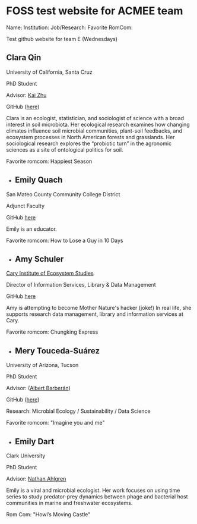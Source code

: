# FOSS test website for ACMEE team

Name: 
Institution:
Job/Research:
Favorite RomCom:




Test github website for team E (Wednesdays)


## Clara Qin

University of California, Santa Cruz

PhD Student

Advisor: [Kai Zhu](https://zhulab.ucsc.edu/)

GitHub ([here](https://github.com/claraqin))

Clara is an ecologist, statistician, and sociologist of science with a broad interest in soil microbiota. Her ecological research examines how changing climates influence soil microbial communities, plant-soil feedbacks, and ecosystem processes in North American forests and grasslands. Her sociological research explores the “probiotic turn” in the agronomic sciences as a site of ontological politics for soil.

Favorite romcom: Happiest Season


* ## Emily Quach

San Mateo County Community College District

Adjunct Faculty

GitHub [here](https://github.com/emilyvquach/MyfirstGithub/blob/main/README.md)

Emily is an educator. 

Favorite romcom: How to Lose a Guy in 10 Days


* ## Amy Schuler

[Cary Institute of Ecosystem Studies](https://www.caryinstitute.org/)

Director of Information Services, Library & Data Management

GitHub [here](https://github.com/schulera)

Amy is attempting to become Mother Nature's hacker (joke!) In real life, she supports research data management, library and information services at Cary.

Favorite romcom: Chungking Express


* ## Mery Touceda-Suárez

University of Arizona, Tucson

PhD Student

Advisor: ([Albert Barberán](https://barberanalbert.wixsite.com/labpage))

GitHub ([here](https://github.com/MeryTouceda))

Research: Microbial Ecology / Sustainability / Data Science

Favorite romcom: "Imagine you and me"

* ## Emily Dart

Clark University

PhD Student

Advisor: [Nathan Ahlgren](https://nahlgren.wordpress.com/)

Emily is a viral and microbial ecologist. Her work focuses on using time series to study predator-prey dynamics between phage and bacterial host communities in marine and freshwater ecosystems.

Rom Com: "Howl’s Moving Castle"

